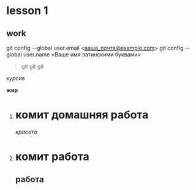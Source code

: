 # lesson 1 
## work
git config --global user.email <ваша_почта@example.com>
git config --global user.name <Ваше имя латинскими буквами>
>git git git

*курсив*

**жир**
1. # комит домашняя работа
    *красота*
2. # комит работа 
   ## работа     